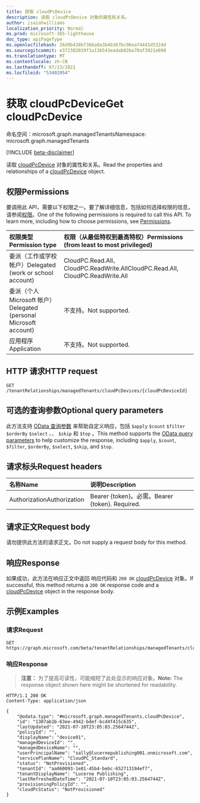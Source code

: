 ```yaml
---
title: 获取 cloudPcDevice
description: 读取 cloudPcDevice 对象的属性和关系。
author: isaiahwilliams
localization_priority: Normal
ms.prod: microsoft-365-lighthouse
doc_type: apiPageType
ms.openlocfilehash: 26d9b438bf366a0a3b4b367bc96ea74441d5324d
ms.sourcegitcommit: e372382019f1a136543eadab02ba70af3921e098
ms.translationtype: MT
ms.contentlocale: zh-CN
ms.lasthandoff: 07/13/2021
ms.locfileid: "53402054"
---
```

# <a name="get-cloudpcdevice"></a><span data-ttu-id="cfa7c-103">获取 cloudPcDevice</span><span class="sxs-lookup"><span data-stu-id="cfa7c-103">Get cloudPcDevice</span></span>
<span data-ttu-id="cfa7c-104">命名空间：microsoft.graph.managedTenants</span><span class="sxs-lookup"><span data-stu-id="cfa7c-104">Namespace: microsoft.graph.managedTenants</span></span>

[!INCLUDE [beta-disclaimer](../../includes/beta-disclaimer.md)]

<span data-ttu-id="cfa7c-105">读取 [cloudPcDevice](../resources/managedtenants-cloudpcdevice.md) 对象的属性和关系。</span><span class="sxs-lookup"><span data-stu-id="cfa7c-105">Read the properties and relationships of a [cloudPcDevice](../resources/managedtenants-cloudpcdevice.md) object.</span></span>

## <a name="permissions"></a><span data-ttu-id="cfa7c-106">权限</span><span class="sxs-lookup"><span data-stu-id="cfa7c-106">Permissions</span></span>
<span data-ttu-id="cfa7c-p101">要调用此 API，需要以下权限之一。要了解详细信息，包括如何选择权限的信息，请参阅[权限](/graph/permissions-reference)。</span><span class="sxs-lookup"><span data-stu-id="cfa7c-p101">One of the following permissions is required to call this API. To learn more, including how to choose permissions, see [Permissions](/graph/permissions-reference).</span></span>

|<span data-ttu-id="cfa7c-109">权限类型</span><span class="sxs-lookup"><span data-stu-id="cfa7c-109">Permission type</span></span>|<span data-ttu-id="cfa7c-110">权限（从最低特权到最高特权）</span><span class="sxs-lookup"><span data-stu-id="cfa7c-110">Permissions (from least to most privileged)</span></span>|
|:---|:---|
|<span data-ttu-id="cfa7c-111">委派（工作或学校帐户）</span><span class="sxs-lookup"><span data-stu-id="cfa7c-111">Delegated (work or school account)</span></span>|<span data-ttu-id="cfa7c-112">CloudPC.Read.All、CloudPC.ReadWrite.All</span><span class="sxs-lookup"><span data-stu-id="cfa7c-112">CloudPC.Read.All, CloudPC.ReadWrite.All</span></span>|
|<span data-ttu-id="cfa7c-113">委派（个人 Microsoft 帐户）</span><span class="sxs-lookup"><span data-stu-id="cfa7c-113">Delegated (personal Microsoft account)</span></span>|<span data-ttu-id="cfa7c-114">不支持。</span><span class="sxs-lookup"><span data-stu-id="cfa7c-114">Not supported.</span></span>|
|<span data-ttu-id="cfa7c-115">应用程序</span><span class="sxs-lookup"><span data-stu-id="cfa7c-115">Application</span></span>|<span data-ttu-id="cfa7c-116">不支持。</span><span class="sxs-lookup"><span data-stu-id="cfa7c-116">Not supported.</span></span>|

## <a name="http-request"></a><span data-ttu-id="cfa7c-117">HTTP 请求</span><span class="sxs-lookup"><span data-stu-id="cfa7c-117">HTTP request</span></span>

<!-- {
  "blockType": "ignored"
}
-->
``` http
GET /tenantRelationships/managedTenants/cloudPcDevices/{cloudPcDeviceId}
```

## <a name="optional-query-parameters"></a><span data-ttu-id="cfa7c-118">可选的查询参数</span><span class="sxs-lookup"><span data-stu-id="cfa7c-118">Optional query parameters</span></span>
<span data-ttu-id="cfa7c-119">此方法支持 [OData 查询参数](/graph/query-parameters) 来帮助自定义响应，包括 `$apply` `$count` `$filter` `$orderBy` `$select` 、、 `$skip` 和 `$top` 。</span><span class="sxs-lookup"><span data-stu-id="cfa7c-119">This method supports the [OData query parameters](/graph/query-parameters) to help customize the response, including `$apply`, `$count`, `$filter`, `$orderBy`, `$select`, `$skip`, and `$top`.</span></span>

## <a name="request-headers"></a><span data-ttu-id="cfa7c-120">请求标头</span><span class="sxs-lookup"><span data-stu-id="cfa7c-120">Request headers</span></span>
|<span data-ttu-id="cfa7c-121">名称</span><span class="sxs-lookup"><span data-stu-id="cfa7c-121">Name</span></span>|<span data-ttu-id="cfa7c-122">说明</span><span class="sxs-lookup"><span data-stu-id="cfa7c-122">Description</span></span>|
|:---|:---|
|<span data-ttu-id="cfa7c-123">Authorization</span><span class="sxs-lookup"><span data-stu-id="cfa7c-123">Authorization</span></span>|<span data-ttu-id="cfa7c-p102">Bearer {token}。必需。</span><span class="sxs-lookup"><span data-stu-id="cfa7c-p102">Bearer {token}. Required.</span></span>|

## <a name="request-body"></a><span data-ttu-id="cfa7c-126">请求正文</span><span class="sxs-lookup"><span data-stu-id="cfa7c-126">Request body</span></span>
<span data-ttu-id="cfa7c-127">请勿提供此方法的请求正文。</span><span class="sxs-lookup"><span data-stu-id="cfa7c-127">Do not supply a request body for this method.</span></span>

## <a name="response"></a><span data-ttu-id="cfa7c-128">响应</span><span class="sxs-lookup"><span data-stu-id="cfa7c-128">Response</span></span>

<span data-ttu-id="cfa7c-129">如果成功，此方法在响应正文中返回 响应代码和 `200 OK` [cloudPcDevice](../resources/managedtenants-cloudpcdevice.md) 对象。</span><span class="sxs-lookup"><span data-stu-id="cfa7c-129">If successful, this method returns a `200 OK` response code and a [cloudPcDevice](../resources/managedtenants-cloudpcdevice.md) object in the response body.</span></span>

## <a name="examples"></a><span data-ttu-id="cfa7c-130">示例</span><span class="sxs-lookup"><span data-stu-id="cfa7c-130">Examples</span></span>

### <a name="request"></a><span data-ttu-id="cfa7c-131">请求</span><span class="sxs-lookup"><span data-stu-id="cfa7c-131">Request</span></span>
<!-- {
  "blockType": "request",
  "name": "get_cloudpcdevice"
}
-->
``` http
GET https://graph.microsoft.com/beta/tenantRelationships/managedTenants/cloudPcDevices/{cloudPcDeviceId}
```


### <a name="response"></a><span data-ttu-id="cfa7c-132">响应</span><span class="sxs-lookup"><span data-stu-id="cfa7c-132">Response</span></span>
><span data-ttu-id="cfa7c-133">**注意：** 为了提高可读性，可能缩短了此处显示的响应对象。</span><span class="sxs-lookup"><span data-stu-id="cfa7c-133">**Note:** The response object shown here might be shortened for readability.</span></span>
<!-- {
  "blockType": "response",
  "truncated": true,
  "@odata.type": "microsoft.graph.managedTenants.cloudPcDevice"
}
-->
``` http
HTTP/1.1 200 OK
Content-Type: application/json

{
    "@odata.type": "#microsoft.graph.managedTenants.cloudPcDevice",
    "id": "1307ab1b-63ee-4942-bdef-bcd4f415c635",
    "lastUpdated": "2021-07-10T23:05:03.2564744Z",
    "policyId": "",
    "displayName": "device01",
    "managedDeviceId": "",
    "managedDeviceName": "",
    "userPrincipalName": "sally@lucernepublishing001.onmicrosoft.com",
    "servicePlanName": "CloudPC_Standard",
    "status": "NotProvisioned",
    "tenantId": "aa060093-1e81-45b4-bebc-652713194ef7",
    "tenantDisplayName": "Lucerne Publishing",
    "lastRefreshedDateTime": "2021-07-10T23:05:03.2564744Z",
    "provisioningPolicyId": "",
    "cloudPcStatus": "NotProvisioned"
}
```
